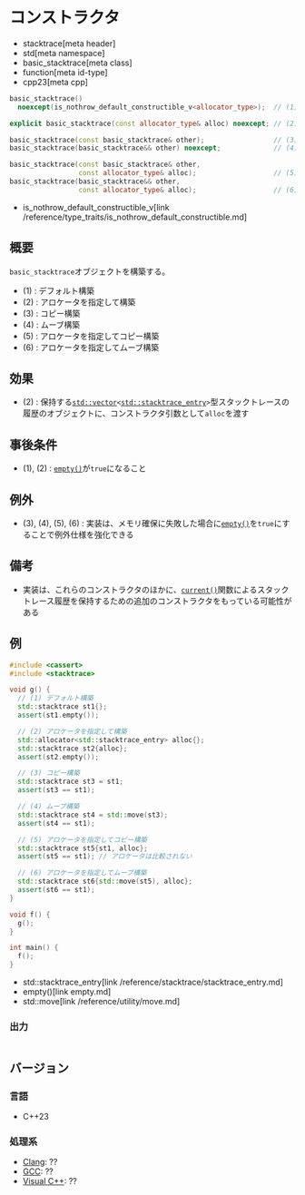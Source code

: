 # コンストラクタ
* stacktrace[meta header]
* std[meta namespace]
* basic_stacktrace[meta class]
* function[meta id-type]
* cpp23[meta cpp]

```cpp
basic_stacktrace()
  noexcept(is_nothrow_default_constructible_v<allocator_type>);  // (1) C++23

explicit basic_stacktrace(const allocator_type& alloc) noexcept; // (2) C++23

basic_stacktrace(const basic_stacktrace& other);                 // (3) C++23
basic_stacktrace(basic_stacktrace&& other) noexcept;             // (4) C++23

basic_stacktrace(const basic_stacktrace& other,
                 const allocator_type& alloc);                   // (5) C++23
basic_stacktrace(basic_stacktrace&& other,
                 const allocator_type& alloc);                   // (6) C++23
```
* is_nothrow_default_constructible_v[link /reference/type_traits/is_nothrow_default_constructible.md]

## 概要
`basic_stacktrace`オブジェクトを構築する。

- (1) : デフォルト構築
- (2) : アロケータを指定して構築
- (3) : コピー構築
- (4) : ムーブ構築
- (5) : アロケータを指定してコピー構築
- (6) : アロケータを指定してムーブ構築


## 効果
- (2) : 保持する[`std::vector`](/reference/vector/vector.md)`<`[`std::stacktrace_entry`](/reference/stacktrace/stacktrace_entry.md)`>`型スタックトレースの履歴のオブジェクトに、コンストラクタ引数として`alloc`を渡す


## 事後条件
- (1), (2) : [`empty()`](empty.md)が`true`になること


## 例外
- (3), (4), (5), (6) : 実装は、メモリ確保に失敗した場合に[`empty()`](empty.md)を`true`にすることで例外仕様を強化できる


## 備考
- 実装は、これらのコンストラクタのほかに、[`current()`](current.md)関数によるスタックトレース履歴を保持するための追加のコンストラクタをもっている可能性がある


## 例
```cpp example
#include <cassert>
#include <stacktrace>

void g() {
  // (1) デフォルト構築
  std::stacktrace st1{};
  assert(st1.empty());

  // (2) アロケータを指定して構築
  std::allocator<std::stacktrace_entry> alloc{};
  std::stacktrace st2{alloc};
  assert(st2.empty());

  // (3) コピー構築
  std::stacktrace st3 = st1;
  assert(st3 == st1);

  // (4) ムーブ構築
  std::stacktrace st4 = std::move(st3);
  assert(st4 == st1);

  // (5) アロケータを指定してコピー構築
  std::stacktrace st5{st1, alloc};
  assert(st5 == st1); // アロケータは比較されない

  // (6) アロケータを指定してムーブ構築
  std::stacktrace st6{std::move(st5), alloc};
  assert(st6 == st1);
}

void f() {
  g();
}

int main() {
  f();
}
```
* std::stacktrace_entry[link /reference/stacktrace/stacktrace_entry.md]
* empty()[link empty.md]
* std::move[link /reference/utility/move.md]

### 出力
```
```


## バージョン
### 言語
- C++23

### 処理系
- [Clang](/implementation.md#clang): ??
- [GCC](/implementation.md#gcc): ??
- [Visual C++](/implementation.md#visual_cpp): ??
